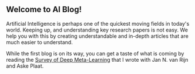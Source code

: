 <title>AI Blog</title>

## Welcome to AI Blog!

Artificial Intelligence is perhaps one of the quickest moving fields in today's world. Keeping up, and understanding key research papers is not easy. We help you with this by creating understandable and in-depth articles that are much easier to understand.     

While the first blog is on its way, you can get a taste of what is coming by reading the [Survey of Deep Meta-Learning](https://arxiv.org/abs/2010.03522) that I wrote with Jan N. van Rijn and Aske Plaat.  
